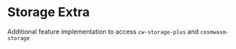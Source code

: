 # Storage Extra

Additional feature implementation to access `cw-storage-plus` and `cosmwasm-storage`
